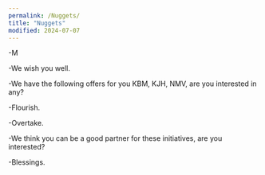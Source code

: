 ```yaml
---
permalink: /Nuggets/
title: "Nuggets"
modified: 2024-07-07
---
```












-M


-We wish you well.


-We have the following offers for you KBM, KJH, NMV, are you interested in any?


-Flourish.


-Overtake.


-We think you can be a good partner for these initiatives, are you interested?


-Blessings.

